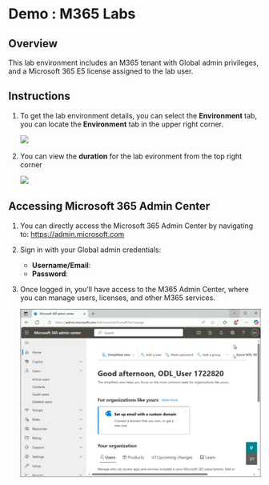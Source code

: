 # Demo : M365 Labs

## Overview
This lab environment includes an M365 tenant with Global admin privileges, and a Microsoft 365 E5 license assigned to the lab user.

## Instructions

1. To get the lab environment details, you can select the **Environment** tab, you can locate the **Environment** tab in the upper right corner.
   
   ![](images/environment-tab.png)

2. You can view the **duration** for the lab evironment from the top right corner

   ![](images/duration.png)

## Accessing Microsoft 365 Admin Center

1. You can directly access the Microsoft 365 Admin Center by navigating to: https://admin.microsoft.com

2. Sign in with your Global admin credentials:

   * **Username/Email**:  <inject key="AzureAdUserEmail"></inject> 
   * **Password**:  <inject key="AzureAdUserPassword"></inject>

3. Once logged in, you’ll have access to the M365 Admin Center, where you can manage users, licenses, and other M365 services.

   ![](images/m365.png)




